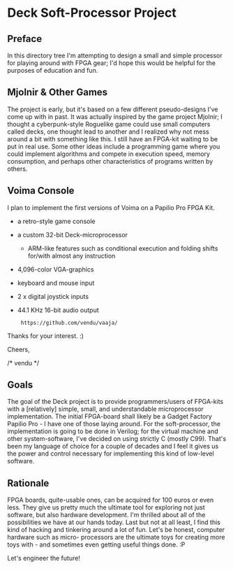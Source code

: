 # Deck Soft-Processor Project

## Preface

In this directory tree I'm attempting to design a small and simple processor
for playing around with FPGA gear; I'd hope this would be helpful for the
purposes of education and fun.

## Mjolnir & Other Games

The project is early, but it's based on a few different pseudo-designs I've come
up with in past. It was actually inspired by the game project Mjolnir; I thought
a cyberpunk-style Roguelike game could use small computers called decks, one
thought lead to another and I realized why not mess around a bit with something
like this. I still have an FPGA-kit waiting to be put in real use. Some other
ideas include a programming game where you could implement algorithms and
compete in execution speed, memory consumption, and perhaps other
characteristics of programs written by others.

## Voima Console

I plan to implement the first versions of Voima on a Papilio Pro FPGA Kit.

- a retro-style game console
- a custom 32-bit Deck-microprocessor
  - ARM-like features such as conditional execution and folding shifts for/with
    almost any instruction
- 4,096-color VGA-graphics
- keyboard and mouse input
- 2 x digital joystick inputs
- 44.1 KHz 16-bit audio output

       https://github.com/vendu/vaaja/

Thanks for your interest. :)

Cheers,

/* vendu */

## Goals

The goal of the Deck project is to provide programmers/users of FPGA-kits with
a [relatively] simple, small, and understandable microprocessor implementation.
The initial FPGA-board shall likely be a Gadget Factory Papilio Pro - I have one
of those laying around. For the soft-processor, the implementation is going to
be done in Verilog; for the virtual machine and other system-software, I've
decided on using strictly C (mostly C99). That's been my language of choice for
a couple of decades and I feel it gives us the power and control necessary for
implementing this kind of low-level software.

## Rationale

FPGA boards, quite-usable ones, can be acquired for 100 euros or even less. They
give us pretty much the ultimate tool for exploring not just software, but also
hardware development. I'm thrilled about all of the possibilities we have at our
hands today. Last but not at all least, I find this kind of hacking and
tinkering around a lot of fun. Let's be honest, computer hardware such as micro-
processors are the ultimate toys for creating more toys with - and sometimes
even getting useful things done. :P

Let's engineer the future!

